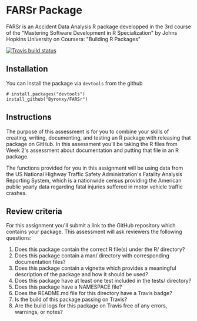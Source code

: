 
<!-- README.md is generated from README.Rmd. Please edit that file -->
FARSr Package
=============

FARSr is an Accident Data Analysis R package developped in the 3rd course of the "Mastering Software Development in R Specialization" by Johns Hopkins University on Coursera: "Building R Packages"

[![Travis build status](https://travis-ci.org/Byronxy/FARSr.svg?branch=master)](https://travis-ci.org/Byronxy/FARSr)

Installation
------------

You can install the package via `devtools` from the github

    # install.packages("devtools")
    install_github("Byronxy/FARSr")

Instructions
------------

The purpose of this assessment is for you to combine your skills of creating, writing, documenting, and testing an R package with releasing that package on GitHub. In this assessment you'll be taking the R files from Week 2's assessment about documentation and putting that file in an R package.

The functions provided for you in this assignment will be using data from the US National Highway Traffic Safety Administration's Fatality Analysis Reporting System, which is a nationwide census providing the American public yearly data regarding fatal injuries suffered in motor vehicle traffic crashes.

Review criteria
---------------

For this assignment you'll submit a link to the GitHub repository which contains your package. This assessment will ask reviewers the following questions:

1.  Does this package contain the correct R file(s) under the R/ directory?
2.  Does this package contain a man/ directory with corresponding documentation files?
3.  Does this package contain a vignette which provides a meaningful description of the package and how it should be used?
4.  Does this package have at least one test included in the tests/ directory?
5.  Does this package have a NAMESPACE file?
6.  Does the README.md file for this directory have a Travis badge?
7.  Is the build of this package passing on Travis?
8.  Are the build logs for this package on Travis free of any errors, warnings, or notes?
